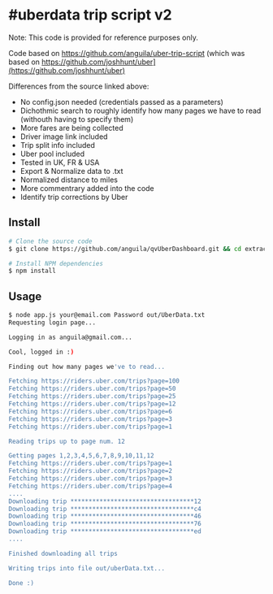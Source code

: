 # #uberdata trip script v2

Note: This code is provided for reference purposes only.  

Code based on https://github.com/anguila/uber-trip-script (which was based on https://github.com/joshhunt/uber](https://github.com/joshhunt/uber)

Differences from the source linked above:
- No config.json needed (credentials passed as a parameters)
- Dichothmic search to roughly identify how many pages we have to read (withouth having to specify them)
- More fares are being collected
- Driver image link included
- Trip split info included
- Uber pool included
- Tested in UK, FR & USA
- Export & Normalize data to .txt
- Normalized distance to miles
- More commentrary added into the code 
- Identify trip corrections by Uber



## Install
```sh
# Clone the source code
$ git clone https://github.com/anguila/qvUberDashboard.git && cd extractor

# Install NPM dependencies
$ npm install
```


## Usage
```sh
$ node app.js your@email.com Password out/UberData.txt
Requesting login page...

Logging in as anguila@gmail.com...

Cool, logged in :)

Finding out how many pages we've to read...

Fetching https://riders.uber.com/trips?page=100
Fetching https://riders.uber.com/trips?page=50
Fetching https://riders.uber.com/trips?page=25
Fetching https://riders.uber.com/trips?page=12
Fetching https://riders.uber.com/trips?page=6
Fetching https://riders.uber.com/trips?page=3
Fetching https://riders.uber.com/trips?page=1

Reading trips up to page num. 12

Getting pages 1,2,3,4,5,6,7,8,9,10,11,12
Fetching https://riders.uber.com/trips?page=1
Fetching https://riders.uber.com/trips?page=2
Fetching https://riders.uber.com/trips?page=3
Fetching https://riders.uber.com/trips?page=4
....
Downloading trip **********************************12
Downloading trip **********************************c4
Downloading trip **********************************46
Downloading trip **********************************76
Downloading trip **********************************ed
....

Finished downloading all trips

Writing trips into file out/uberData.txt...

Done :)

```

